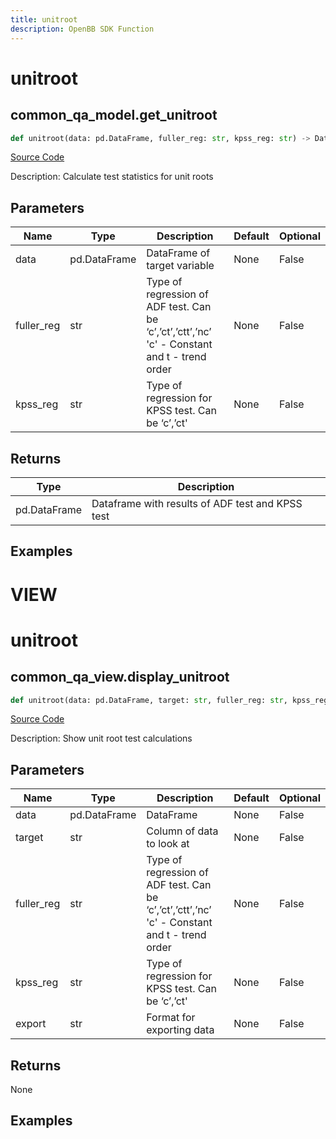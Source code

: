 ```yaml
---
title: unitroot
description: OpenBB SDK Function
---
```

# unitroot

## common_qa_model.get_unitroot

```python
def unitroot(data: pd.DataFrame, fuller_reg: str, kpss_reg: str) -> DataFrame:
```
[Source Code](https://github.com/OpenBB-finance/OpenBBTerminal/tree/main/openbb_terminal/common/quantitative_analysis/qa_model.py#L136)

Description: Calculate test statistics for unit roots

## Parameters

| Name | Type | Description | Default | Optional |
| ---- | ---- | ----------- | ------- | -------- |
| data | pd.DataFrame | DataFrame of target variable | None | False |
| fuller_reg | str | Type of regression of ADF test. Can be ‘c’,’ct’,’ctt’,’nc’ 'c' - Constant and t - trend order | None | False |
| kpss_reg | str | Type of regression for KPSS test.  Can be ‘c’,’ct' | None | False |

## Returns

| Type | Description |
| ---- | ----------- |
| pd.DataFrame | Dataframe with results of ADF test and KPSS test |

## Examples




# VIEW

# unitroot

## common_qa_view.display_unitroot

```python
def unitroot(data: pd.DataFrame, target: str, fuller_reg: str, kpss_reg: str, export: str) -> None:
```
[Source Code](https://github.com/OpenBB-finance/OpenBBTerminal/tree/main/openbb_terminal/common/quantitative_analysis/qa_view.py#L802)

Description: Show unit root test calculations

## Parameters

| Name | Type | Description | Default | Optional |
| ---- | ---- | ----------- | ------- | -------- |
| data | pd.DataFrame | DataFrame | None | False |
| target | str | Column of data to look at | None | False |
| fuller_reg | str | Type of regression of ADF test. Can be ‘c’,’ct’,’ctt’,’nc’ 'c' - Constant and t - trend order | None | False |
| kpss_reg | str | Type of regression for KPSS test. Can be ‘c’,’ct' | None | False |
| export | str | Format for exporting data | None | False |

## Returns

None

## Examples

